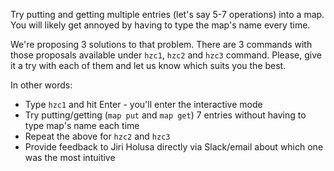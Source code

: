 Try putting and getting multiple entries (let's say 5-7 operations) into a map. You will likely get annoyed by having to type the map's name every time.

We're proposing 3 solutions to that problem. There are 3 commands with those proposals available under `hzc1`, `hzc2` and `hzc3` command. Please, give it a try with each of them and let us know which suits you the best.

In other words:
* Type `hzc1` and hit Enter - you'll enter the interactive mode
* Try putting/getting (`map put` and `map get`) 7 entries without having to type map's name each time
* Repeat the above for `hzc2` and `hzc3`
* Provide feedback to Jiri Holusa directly via Slack/email about which one was the most intuitive